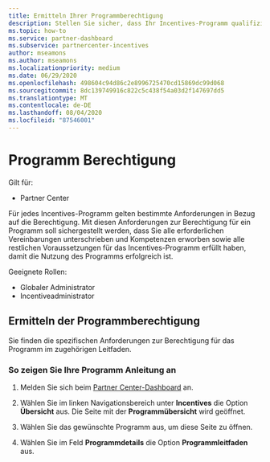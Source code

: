 ```yaml
---
title: Ermitteln Ihrer Programmberechtigung
description: Stellen Sie sicher, dass Ihr Incentives-Programm qualifiziert ist, damit Sie bezahlt werden können.
ms.topic: how-to
ms.service: partner-dashboard
ms.subservice: partnercenter-incentives
author: mseamons
ms.author: mseamons
ms.localizationpriority: medium
ms.date: 06/29/2020
ms.openlocfilehash: 498604c94d86c2e8996725470cd15869dc99d068
ms.sourcegitcommit: 8dc139749916c822c5c438f54a03d2f147697dd5
ms.translationtype: MT
ms.contentlocale: de-DE
ms.lasthandoff: 08/04/2020
ms.locfileid: "87546001"
---
```

# <a name="program-eligibility"></a>Programm Berechtigung

Gilt für:

- Partner Center

Für jedes Incentives-Programm gelten bestimmte Anforderungen in Bezug auf die Berechtigung. Mit diesen Anforderungen zur Berechtigung für ein Programm soll sichergestellt werden, dass Sie alle erforderlichen Vereinbarungen unterschrieben und Kompetenzen erworben sowie alle restlichen Voraussetzungen für das Incentives-Programm erfüllt haben, damit die Nutzung des Programms erfolgreich ist.

Geeignete Rollen:

- Globaler Administrator
- Incentiveadministrator

## <a name="determining-your-program-eligibility"></a>Ermitteln der Programmberechtigung

Sie finden die spezifischen Anforderungen zur Berechtigung für das Programm im zugehörigen Leitfaden. 

### <a name="to-see-your-program-guide"></a>So zeigen Sie Ihre Programm Anleitung an

1. Melden Sie sich beim [Partner Center-Dashboard](https://partner.microsoft.com/dashboard/) an.

2. Wählen Sie im linken Navigationsbereich unter **Incentives** die Option **Übersicht** aus. Die Seite mit der **Programmübersicht** wird geöffnet.

3. Wählen Sie das gewünschte Programm aus, um diese Seite zu öffnen.

4. Wählen Sie im Feld **Programmdetails** die Option **Programmleitfaden** aus.
